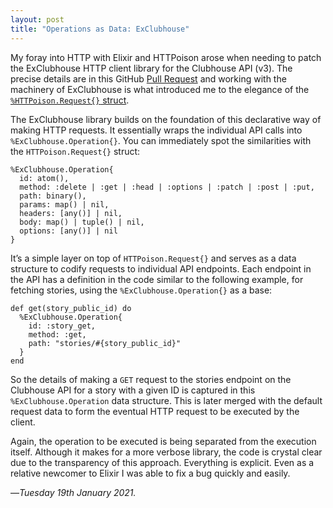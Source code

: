 ```yaml
---
layout: post
title: "Operations as Data: ExClubhouse"
---
```


My foray into HTTP with Elixir and HTTPoison arose when needing to patch the ExClubhouse HTTP client library for the Clubhouse API (v3). The precise details are in this GitHub [Pull Request][pr] and working with the machinery of ExClubhouse is what introduced me to the elegance of the [`%HTTPoison.Request{}` struct][hr].

The ExClubhouse library builds on the foundation of this declarative way of making HTTP requests. It essentially wraps the individual API calls into `%ExClubhouse.Operation{}`. You can immediately spot the similarities with the `HTTPoison.Request{}` struct:

```
%ExClubhouse.Operation{
  id: atom(),
  method: :delete | :get | :head | :options | :patch | :post | :put,
  path: binary(),
  params: map() | nil,
  headers: [any()] | nil,
  body: map() | tuple() | nil,
  options: [any()] | nil
}
```

It’s a simple layer on top of `HTTPoison.Request{}` and serves as a data structure to codify requests to individual API endpoints. Each endpoint in the API has a definition in the code similar to the following example, for fetching stories, using the `%ExClubhouse.Operation{}` as a base:

```
def get(story_public_id) do
  %ExClubhouse.Operation{
    id: :story_get,
    method: :get,
    path: "stories/#{story_public_id}"
  }
end
```

So the details of making a `GET` request to the stories endpoint on the Clubhouse API for a story with a given ID is captured in this `%ExClubhouse.Operation` data structure. This is later merged with the default request data to form the eventual HTTP request to be executed by the client.

Again, the operation to be executed is being separated from the execution itself. Although it makes for a more verbose library, the code is crystal clear due to the transparency of this approach. Everything is explicit. Even as a relative newcomer to Elixir I was able to fix a bug quickly and easily.

—*Tuesday 19th January 2021.*

[pr]: https://github.com/humberaquino/exclubhouse/pull/6
[hr]: https://www.crossingtheruby.com/2021/01/18/operations-as-data-httpoison.html
